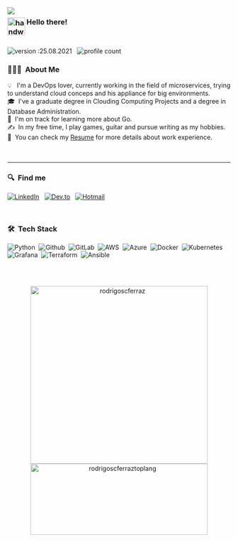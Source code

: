 <img align="left" src="https://media.giphy.com/media/EE2w3QhJ1kpEBhMPbF/giphy.gif" />

### <img alt="handwavegif" src="https://user-images.githubusercontent.com/39513876/112366216-8cfe7400-8cfe-11eb-8116-7d3dbae20e97.gif" width='40' align="left"/> Hello there! 
<br>


![version :25.08.2021](https://img.shields.io/badge/version-25.08.2021-informational) &nbsp;
![profile count](https://komarev.com/ghpvc/?username=rodrigoscferraz&color=red)&nbsp;


### 👨🏻‍💻 &nbsp;About Me

💡 &nbsp; I'm a DevOps lover, currently working in the field of microservices, trying to understand cloud conceps and his appliance for big environments.\
🎓 &nbsp;I've a graduate degree in Clouding Computing Projects and a degree in Database Administration.\
🌱 &nbsp;I'm on track for learning more about Go.\
✍️ &nbsp;In my free time, I play games, guitar and pursue writing as my hobbies.\
📄 &nbsp;You can check my [Resume](https://1drv.ms/b/s!AhC8ZgbgS2pb_WnAA0UQUP8-Ggny?e=sa1meS) for more details about work experience.
<br><br><br>
<hr>

### 🔍 &nbsp;Find me

<a href="https://www.linkedin.com/in/rodrigo-ferraz-499b9771/"><img align="center" alt="LinkedIn" src="https://img.shields.io/badge/LinkedIn-0077B5?style=for-the-badge&logo=linkedin&logoColor=white"/></a> &nbsp;
<a href="https://dev.to/rodrigoscferraz"><img align="center" alt="Dev.to" src="https://img.shields.io/badge/dev.to-0A0A0A?style=for-the-badge&logo=dev.to&logoColor=white" /></a> &nbsp;
<a href="mailto:rodrigoferrazsc@hotmail.com"><img align="center" alt="Hotmail" src="https://img.shields.io/badge/Hotmail-0077B5?style=for-the-badge&logo=microsoft&logoColor=white" /></a> &nbsp;


<br>

### 🛠 &nbsp;Tech Stack

![Python](https://img.shields.io/badge/Python-14354C?style=for-the-badge&logo=python&logoColor=white)&nbsp;
![Github](https://img.shields.io/badge/GitHub-100000?style=for-the-badge&logo=github&logoColor=white)&nbsp;
![GitLab](https://img.shields.io/badge/GitLab-330F63?style=for-the-badge&logo=gitlab&logoColor=white)&nbsp;
![AWS](https://img.shields.io/badge/AWS-232F3E?style=for-the-badge&logo=amazon-aws&logoColor=white)&nbsp;
![Azure](https://img.shields.io/badge/Azure-0089D6?style=for-the-badge&logo=microsoft-azure&logoColor=white)&nbsp;
![Docker](https://img.shields.io/badge/Docker-003399?style=for-the-badge&logo=docker&logoColor=white)&nbsp;
![Kubernetes](https://img.shields.io/badge/Kubernetes-2962FF?style=for-the-badge&logo=kubernetes&logoColor=white)&nbsp;
![Grafana](https://img.shields.io/badge/Grafana-e46c00?style=for-the-badge&logo=grafana&logoColor=white)&nbsp;
![Terraform](https://img.shields.io/badge/Terraform-330F63?style=for-the-badge&logo=terraform&logoColor=white)&nbsp;
![Ansible](https://img.shields.io/badge/Ansible-0A0A0A?style=for-the-badge&logo=ansible&logoColor=white)&nbsp;



<br><br>
<p align="center"> <img width="400px" src="https://github-readme-stats.vercel.app/api?username=rodrigoscferraz&show_icons=true&theme=gotham" alt="rodrigoscferraz" />
  <img width="400px" height="160px" src="https://github-readme-stats.vercel.app/api/top-langs/?username=rodrigoscferraz&layout=compact&theme=gotham" alt="rodrigoscferraztoplang" />

  
